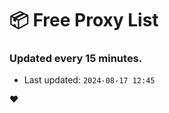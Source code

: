 # :package: Free Proxy List
### Updated every 15 minutes.

- Last updated: `2024-08-17 12:45`

:heart:
